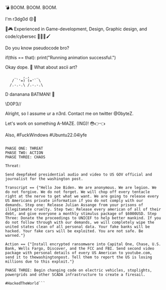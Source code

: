 💣 BOOM. BOOM. BOOM.

I'm r3dg0d 😡🍒

🎯🎮 Experienced in Game-development, Design, Graphic design, and code/cybersec 🧑‍💻🎨🖌️


Do you know pseudocode bro?

if(this == that): 
  print("Running animation successful.")
  
Okay dope. 🚬 What about ascii art?

        _   ,_,   _
       / `'=) (='` \
      /.-.-.\ /.-.-.\ 
D                       dananana BATMAN! 🦇

\\D0P3//

Alright, so I assume ur a n3rd. Contact me on twitter @0byteZ.

Let's work on something A-MAZE. (ING)! 😳👉👈

Also, #FuckWindows #Ubuntu22.04lyfe

```Anonymous Script:

PHASE ONE: THREAT
PHASE TWO: ACTION
PHASE THREE: CHAOS

Threat:

Send deepfaked presidential audio and video to US GOV official and journalist for the washington post.

Transcript == {"Hello Joe Biden. We are anonymous. We are legion. We do not forgive. We do not forget. We will chop off every tentacle right at the nerve to get what we want. We are going to release every US Americans private information if you do not comply with our demands. Step one: Release Julian Assange from your prisons of illegitamate cruelty. Step two: Release every american of all of their debt, and give everyone a monthly stimulus package of $6000USD. Step Three: Donate the proceedings to UNICEF to help better mankind. If you do not follow through with our demands, we will completely wipe the united states clean of all personal data. Your fake banks will be hacked. Your fake cars will be exploited. You are not safe. Be warned."}

Action == {"Install encrypted ransomware into Capital One, Chase, U.S. Bank, Wells Fargo, Discover, and the FCC and FBI. Send second video package with personal details of every US American to youtube.com, send it to thewashingtonpost. Tell them to report the US is losing millions due to this exploit."}

PHASE THREE: Begin changing code on electric vehicles, stoplights, powergrids and other SCADA infrastructure to create a firesail.

#HackedTheWorld```
